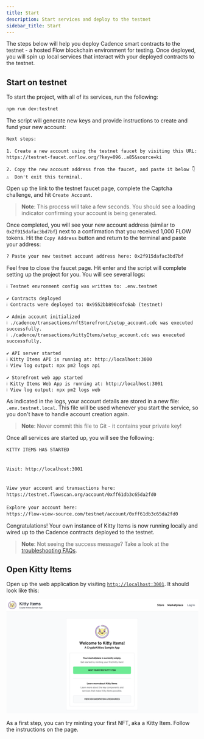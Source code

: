 ```yaml
---
title: Start
description: Start services and deploy to the testnet
sidebar_title: Start
---
```


The steps below will help you deploy Cadence smart contracts to the testnet - a hosted Flow blockchain environment for testing. Once deployed, you will spin up local services that interact with your deployed contracts to the testnet.

## Start on testnet

To start the project, with all of its services, run the following:

```sh
npm run dev:testnet
```

The script will generate new keys and provide instructions to create and fund your new account:

```
Next steps:

1. Create a new account using the testnet faucet by visiting this URL:
https://testnet-faucet.onflow.org/?key=096..a85&source=ki

2. Copy the new account address from the faucet, and paste it below 👇
⚠️  Don't exit this terminal.
```

Open up the link to the testnet faucet page, complete the Captcha challenge, and hit `Create Account`.

> **Note**: This process will take a few seconds. You should see a loading indicator confirming your account is being generated.

Once completed, you will see your new account address (similar to `0x2f915dafac3bd7bf`) next to a confirmation that you received 1,000 FLOW tokens. Hit the `Copy Address` button and return to the terminal and paste your address:

```sh
? Paste your new testnet account address here: 0x2f915dafac3bd7bf
```

Feel free to close the faucet page. Hit enter and the script will complete setting up the project for you. You will see several logs:

```
ℹ Testnet envronment config was written to: .env.testnet

✔ Contracts deployed
ℹ Contracts were deployed to: 0x9552bb890c4fc6ab (testnet)

✔ Admin account initialized
ℹ ./cadence/transactions/nftStorefront/setup_account.cdc was executed successfully.
ℹ ./cadence/transactions/kittyItems/setup_account.cdc was executed successfully.

✔ API server started
ℹ Kitty Items API is running at: http://localhost:3000
ℹ View log output: npx pm2 logs api

✔ Storefront web app started
ℹ Kitty Items Web App is running at: http://localhost:3001
ℹ View log output: npx pm2 logs web
```

As indicated in the logs, your account details are stored in a new file: `.env.testnet.local`. This file will be used whenever you start the service, so you don't have to handle account creation again.

> **Note**: Never commit this file to Git - it contains your private key!

Once all services are started up, you will see the following:

```sh
KITTY ITEMS HAS STARTED


Visit: http://localhost:3001


View your account and transactions here:
https://testnet.flowscan.org/account/0xff61db3c65da2fd0

Explore your account here:
https://flow-view-source.com/testnet/account/0xff61db3c65da2fd0
```

Congratulations! Your own instance of Kitty Items is now running locally and wired up to the Cadence contracts deployed to the testnet.

> **Note**: Not seeing the success message? Take a look at the [troubleshooting FAQs](https://github.com/onflow/kitty-items#troubleshooting).

## Open Kitty Items

Open up the web application by visiting [`http://localhost:3001`](http://localhost:3001). It should look like this:

![welcome-ui](welcome-ui.png)

As a first step, you can try minting your first NFT, aka a Kitty Item. Follow the instructions on the page.
